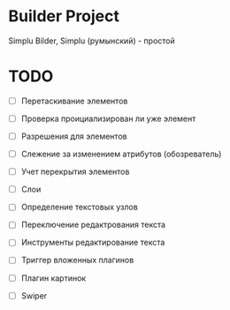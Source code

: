 # Builder Project
Simplu Bilder, Simplu (румынский) - простой


# TODO
- [ ] Перетаскивание элементов
- [ ] Проверка проициализирован ли уже элемент
- [ ] Разрешения для элементов
- [ ] Слежение за изменением атрибутов (обозреватель)
- [ ] Учет перекрытия элементов
- [ ] Слои

- [ ] Определение текстовых узлов
- [ ] Переключение редактрования текста
- [ ] Инструменты редактирование текста
- [ ] Триггер вложенных плагинов
- [ ] Плагин картинок
- [ ] Swiper
